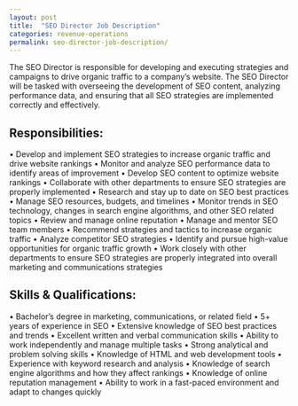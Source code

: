 ```yaml
---
layout: post
title:  "SEO Director Job Description"
categories: revenue-operations
permalink: seo-director-job-description/
---
```


The SEO Director is responsible for developing and executing strategies and campaigns to drive organic traffic to a company’s website. The SEO Director will be tasked with overseeing the development of SEO content, analyzing performance data, and ensuring that all SEO strategies are implemented correctly and effectively.

## Responsibilities:
• Develop and implement SEO strategies to increase organic traffic and drive website rankings
• Monitor and analyze SEO performance data to identify areas of improvement
• Develop SEO content to optimize website rankings
• Collaborate with other departments to ensure SEO strategies are properly implemented
• Research and stay up to date on SEO best practices
• Manage SEO resources, budgets, and timelines
• Monitor trends in SEO technology, changes in search engine algorithms, and other SEO related topics
• Review and manage online reputation
• Manage and mentor SEO team members
• Recommend strategies and tactics to increase organic traffic
• Analyze competitor SEO strategies
• Identify and pursue high-value opportunities for organic traffic growth
• Work closely with other departments to ensure SEO strategies are properly integrated into overall marketing and communications strategies

## Skills & Qualifications:
• Bachelor’s degree in marketing, communications, or related field
• 5+ years of experience in SEO
• Extensive knowledge of SEO best practices and trends
• Excellent written and verbal communication skills
• Ability to work independently and manage multiple tasks
• Strong analytical and problem solving skills
• Knowledge of HTML and web development tools
• Experience with keyword research and analysis
• Knowledge of search engine algorithms and how they affect rankings
• Knowledge of online reputation management
• Ability to work in a fast-paced environment and adapt to changes quickly